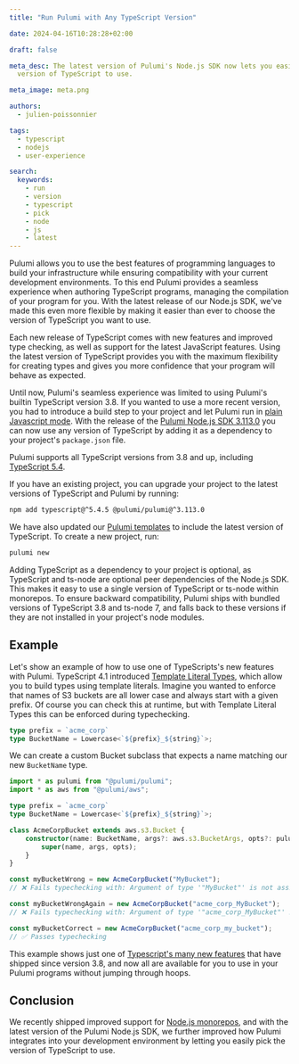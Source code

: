 ```yaml
---
title: "Run Pulumi with Any TypeScript Version"

date: 2024-04-16T10:28:28+02:00

draft: false

meta_desc: The latest version of Pulumi's Node.js SDK now lets you easily pick the
  version of TypeScript to use.

meta_image: meta.png

authors:
  - julien-poissonnier

tags:
  - typescript
  - nodejs
  - user-experience

search:
  keywords:
    - run
    - version
    - typescript
    - pick
    - node
    - js
    - latest
---
```


Pulumi allows you to use the best features of programming languages to build your infrastructure while ensuring compatibility with your current development environments. To this end Pulumi provides a seamless experience when authoring TypeScript programs, managing the compilation of your program for you. With the latest release of our Node.js SDK, we've made this even more flexible by making it easier than ever to choose the version of TypeScript you want to use.

<!--more-->

Each new release of TypeScript comes with new features and improved type checking, as well as support for the latest JavaScript features. Using the latest version of TypeScript provides you with the maximum flexibility for creating types and gives you more confidence that your program will behave as expected.

Until now, Pulumi's seamless experience was limited to using Pulumi's builtin TypeScript version 3.8. If you wanted to use a more recent version, you had to introduce a build step to your project and let Pulumi run in [plain Javascript mode](https://www.pulumi.com/docs/languages-sdks/javascript/#disabling-built-in-typescript-support). With the release of the [Pulumi Node.js SDK 3.113.0](https://www.npmjs.com/package/@pulumi/pulumi) you can now use any version of TypeScript by adding it as a dependency to your project's `package.json` file.

Pulumi supports all TypeScript versions from 3.8 and up, including [TypeScript 5.4](https://www.typescriptlang.org/docs/handbook/release-notes/typescript-5-4.html).

If you have an existing project, you can upgrade your project to the latest versions of TypeScript and Pulumi by running:

```bash
npm add typescript@^5.4.5 @pulumi/pulumi@^3.113.0
```

We have also updated our [Pulumi templates](https://github.com/pulumi/templates) to include the latest version of TypeScript. To create a new project, run:

```bash
pulumi new
```

Adding TypeScript as a dependency to your project is optional, as TypeScript and ts-node are optional peer dependencies of the Node.js SDK. This makes it easy to use a single version of TypeScript or ts-node within monorepos. To ensure backward compatibility, Pulumi ships with bundled versions of TypeScript 3.8 and ts-node 7, and falls back to these versions if they are not installed in your project's node modules.

## Example

Let's show an example of how to use one of TypeScripts's new features with Pulumi. TypeScript 4.1 introduced [Template Literal Types](https://www.typescriptlang.org/docs/handbook/2/template-literal-types.html), which allow you to build types using template literals. Imagine you wanted to enforce that names of S3 buckets are all lower case and always start with a given prefix. Of course you can check this at runtime, but with Template Literal Types this can be enforced during typechecking.

```typescript
type prefix = `acme_corp`
type BucketName = Lowercase<`${prefix}_${string}`>;
```

We can create a custom Bucket subclass that expects a name matching our new `BucketName` type.

```typescript
import * as pulumi from "@pulumi/pulumi";
import * as aws from "@pulumi/aws";

type prefix = `acme_corp`
type BucketName = Lowercase<`${prefix}_${string}`>;

class AcmeCorpBucket extends aws.s3.Bucket {
    constructor(name: BucketName, args?: aws.s3.BucketArgs, opts?: pulumi.CustomResourceOptions) {
        super(name, args, opts);
    }
}

const myBucketWrong = new AcmeCorpBucket("MyBucket");
// ❌ Fails typechecking with: Argument of type '"MyBucket"' is not assignable to parameter of type '`acme_corp_${Lowercase<string>}`'.ts(2345)

const myBucketWrongAgain = new AcmeCorpBucket("acme_corp_MyBucket");
// ❌ Fails typechecking with: Argument of type '"acme_corp_MyBucket"' is not assignable to parameter of type '`acme_corp_${Lowercase<string>}`'.ts(2345)

const myBucketCorrect = new AcmeCorpBucket("acme_corp_my_bucket");
// ✅ Passes typechecking
```

This example shows just one of [Typescript's many new features](https://www.typescriptlang.org/docs/handbook/release-notes/typescript-5-4.html) that have shipped since version 3.8, and now all are available for you to use in your Pulumi programs without jumping through hoops.

## Conclusion

We recently shipped improved support for [Node.js monorepos](/blog/nx-monorepo/), and with the latest version of the Pulumi Node.js SDK, we further improved how Pulumi integrates into your development environment by letting you easily pick the version of TypeScript to use.
